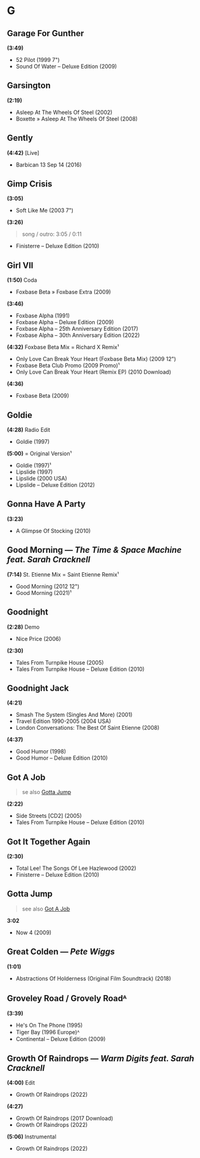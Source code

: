 # G

## Garage For Gunther

**(3:49)**

* 52 Pilot (1999 7")
* Sound Of Water – Deluxe Edition (2009)

## Garsington

**(2:19)**

* Asleep At The Wheels Of Steel (2002)
* Boxette » Asleep At The Wheels Of Steel (2008)

## Gently

**(4:42)** [Live]

* Barbican 13 Sep 14 (2016)

## Gimp Crisis

**(3:05)**

* Soft Like Me (2003 7")

**(3:26)**

> song / outro: 3:05 / 0:11

* Finisterre – Deluxe Edition (2010)

## Girl VII

**(1:50)** Coda

* Foxbase Beta » Foxbase Extra (2009)

**(3:46)**

* Foxbase Alpha (1991)
* Foxbase Alpha – Deluxe Edition (2009)
* Foxbase Alpha – 25th Anniversary Edition (2017)
* Foxbase Alpha – 30th Anniversary Edition (2022)

**(4:32)** Foxbase Beta Mix = Richard X Remix¹

* Only Love Can Break Your Heart (Foxbase Beta Mix) (2009 12")
* Foxbase Beta Club Promo (2009 Promo)¹
* Only Love Can Break Your Heart (Remix EP) (2010 Download)

**(4:36)**

* Foxbase Beta (2009)

## Goldie

**(4:28)** Radio Edit

* Goldie (1997)

**(5:00)** = Original Version¹

* Goldie (1997)¹
* Lipslide (1997)
* Lipslide (2000 USA)
* Lipslide – Deluxe Edition (2012)

## Gonna Have A Party

**(3:23)**

* A Glimpse Of Stocking (2010)

## Good Morning — *The Time & Space Machine feat. Sarah Cracknell*

**(7:14)** St. Etienne Mix = Saint Etienne Remix¹

* Good Morning (2012 12")
* Good Morning (2021)¹

## Goodnight

**(2:28)** Demo

* Nice Price (2006)

**(2:30)**

* Tales From Turnpike House (2005)
* Tales From Turnpike House – Deluxe Edition (2010)

## Goodnight Jack

**(4:21)**

* Smash The System (Singles And More) (2001)
* Travel Edition 1990-2005 (2004 USA)
* London Conversations: The Best Of Saint Etienne (2008)

**(4:37)**

* Good Humor (1998)
* Good Humor – Deluxe Edition (2010)

## Got A Job

> se also [Gotta Jump](g.md#gotta-jump)

**(2:22)**

* Side Streets [CD2] (2005)
* Tales From Turnpike House – Deluxe Edition (2010)

## Got It Together Again

**(2:30)**

* Total Lee! The Songs Of Lee Hazlewood (2002)
* Finisterre – Deluxe Edition (2010)

## Gotta Jump

> see also [Got A Job](g.md#got-a-job)

**3:02**

* Now 4 (2009)

## Great Colden — *Pete Wiggs*

**(1:01)**

* Abstractions Of Holderness (Original Film Soundtrack) (2018)

## Groveley Road / Grovely Roadᴬ

**(3:39)**

* He's On The Phone (1995)
* Tiger Bay (1996 Europe)ᴬ
* Continental – Deluxe Edition (2009)

## Growth Of Raindrops — *Warm Digits feat. Sarah Cracknell*

**(4:00)** Edit

* Growth Of Raindrops (2022)

**(4:27)**

* Growth Of Raindrops (2017 Download)
* Growth Of Raindrops (2022)

**(5:06)** Instrumental

* Growth Of Raindrops (2022)
